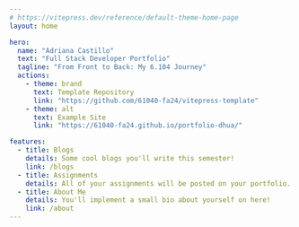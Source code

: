 ```yaml
---
# https://vitepress.dev/reference/default-theme-home-page
layout: home

hero:
  name: "Adriana Castillo"
  text: "Full Stack Developer Portfolio"
  tagline: "From Front to Back: My 6.104 Journey"
  actions:
    - theme: brand
      text: Template Repository
      link: "https://github.com/61040-fa24/vitepress-template"
    - theme: alt
      text: Example Site
      link: "https://61040-fa24.github.io/portfolio-dhua/"

features:
  - title: Blogs
    details: Some cool blogs you'll write this semester!
    link: /blogs
  - title: Assignments
    details: All of your assignments will be posted on your portfolio.
  - title: About Me
    details: You'll implement a small bio about yourself on here!
    link: /about
---
```

